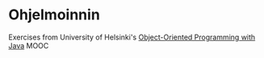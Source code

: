 # Ohjelmoinnin
Exercises from University of Helsinki's [Object-Oriented Programming with Java](http://moocfi.github.io/courses/2013/programming-part-1/) MOOC
